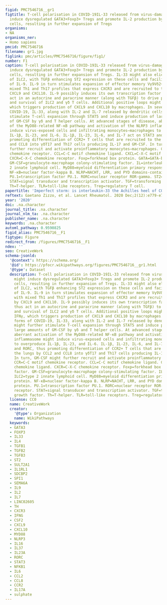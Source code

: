 ```yaml
---
figid: PMC7546716__gr1
figtitle: T-cell polarisation in COVID-19IL-33 released from virus-damaged cells might
  induce dysregulated GATA3+Foxp3+ Tregs and promote IL-2 production by dendritic
  cells, resulting in further expansion of Tregs
organisms:
- NA
organisms_ner:
- Homo sapiens
pmcid: PMC7546716
filename: gr1.jpg
figlink: pmc/articles/PMC7546716/figure/fig1/
number: F1
caption: T-cell polarisation in COVID-19IL-33 released from virus-damaged cells might
  induce dysregulated GATA3+Foxp3+ Tregs and promote IL-2 production by dendritic
  cells, resulting in further expansion of Tregs. IL-33 might also elicit differentiation
  of ILC2, with TGFβ enhancing ST2 expression on these cells and facilitating production
  of IL-9. IL-9 in turn stimulates expansion of effector memory Vγ9Vδ2+ T cells with
  mixed Th1 and Th17 profiles that express CXCR3 and are recruited to the lungs by
  CXCL9 and CXCL10. IL-9 possibly induces its own transcription factor PU.1 and thus
  act in an autocrine and paracrine manner (along with TGFβ) to drive proliferation
  and survival of ILC2 and γδ T cells. Additional positive loops might be fed by IFNγ,
  which triggers production of CXCL9 and CXCL10 by macrophages. In severe forms of
  COVID-19, IL-33, along with IL-2 and IL-7 released by dendritic cells, might further
  stimulate T-cell expansion through STAT5 and induce production of large amounts
  of GM-CSF by γδ and T helper cells. At advanced stages of disease, aberrant activation
  of the MyD88-related NF-κB pathway and activation of the NLRP3 inflammasome might
  induce virus-exposed cells and infiltrating monocytes–macrophages to overproduce
  IL-1β, IL-23, and IL-6. IL-1β, IL-23, IL-6, and IL-7 act on STAT3 and RORC, thus
  promoting differentiation of CCR2+ T cells that are recruited to the lungs by CCL2
  and CCL8 into γδT17 and Th17 cells producing IL-17 and GM-CSF. In turn, GM-CSF might
  further recruit and activate proinflammatory monocytes–macrophages. CCR=C-C motif
  chemokine receptor. CCL=C-C motif chemokine ligand. CXCL=C-X-C motif chemokine ligand.
  CXCR=C-X-C chemokine receptor. Foxp=forkhead box protein. GATA=GATA-binding factor.
  GM-CSF=granulocyte-macrophage colony-stimulating factor. IL=interleukin. ILC2=type
  2 innate lymphoid cell. MyD88=myeloid differentiation primary response protein.
  NF-κB=nuclear factor-kappa B. NLRP=NACHT, LRR, and PYD domains-containing protein.
  PU.1=transcription factor PU.1. RORC=nuclear receptor ROR-gamma. ST2=ST2 receptor.
  STAT=signal transducer and transcription activator. TGF=transforming growth factor.
  Th=T-helper. TLR=toll-like receptors. Treg=regulatory T cell.
papertitle: 'Imperfect storm: is interleukin-33 the Achilles heel of COVID-19?.'
reftext: Gaetano Zizzo, et al. Lancet Rheumatol. 2020 Dec;2(12):e779-e790.
year: '2020'
doi: .na.character
journal_title: .na.character
journal_nlm_ta: .na.character
publisher_name: .na.character
keywords: .na.character
automl_pathway: 0.9590825
figid_alias: PMC7546716__F1
figtype: Figure
redirect_from: /figures/PMC7546716__F1
ndex: ''
seo: CreativeWork
schema-jsonld:
  '@context': https://schema.org/
  '@id': https://pfocr.wikipathways.org/figures/PMC7546716__gr1.html
  '@type': Dataset
  description: T-cell polarisation in COVID-19IL-33 released from virus-damaged cells
    might induce dysregulated GATA3+Foxp3+ Tregs and promote IL-2 production by dendritic
    cells, resulting in further expansion of Tregs. IL-33 might also elicit differentiation
    of ILC2, with TGFβ enhancing ST2 expression on these cells and facilitating production
    of IL-9. IL-9 in turn stimulates expansion of effector memory Vγ9Vδ2+ T cells
    with mixed Th1 and Th17 profiles that express CXCR3 and are recruited to the lungs
    by CXCL9 and CXCL10. IL-9 possibly induces its own transcription factor PU.1 and
    thus act in an autocrine and paracrine manner (along with TGFβ) to drive proliferation
    and survival of ILC2 and γδ T cells. Additional positive loops might be fed by
    IFNγ, which triggers production of CXCL9 and CXCL10 by macrophages. In severe
    forms of COVID-19, IL-33, along with IL-2 and IL-7 released by dendritic cells,
    might further stimulate T-cell expansion through STAT5 and induce production of
    large amounts of GM-CSF by γδ and T helper cells. At advanced stages of disease,
    aberrant activation of the MyD88-related NF-κB pathway and activation of the NLRP3
    inflammasome might induce virus-exposed cells and infiltrating monocytes–macrophages
    to overproduce IL-1β, IL-23, and IL-6. IL-1β, IL-23, IL-6, and IL-7 act on STAT3
    and RORC, thus promoting differentiation of CCR2+ T cells that are recruited to
    the lungs by CCL2 and CCL8 into γδT17 and Th17 cells producing IL-17 and GM-CSF.
    In turn, GM-CSF might further recruit and activate proinflammatory monocytes–macrophages.
    CCR=C-C motif chemokine receptor. CCL=C-C motif chemokine ligand. CXCL=C-X-C motif
    chemokine ligand. CXCR=C-X-C chemokine receptor. Foxp=forkhead box protein. GATA=GATA-binding
    factor. GM-CSF=granulocyte-macrophage colony-stimulating factor. IL=interleukin.
    ILC2=type 2 innate lymphoid cell. MyD88=myeloid differentiation primary response
    protein. NF-κB=nuclear factor-kappa B. NLRP=NACHT, LRR, and PYD domains-containing
    protein. PU.1=transcription factor PU.1. RORC=nuclear receptor ROR-gamma. ST2=ST2
    receptor. STAT=signal transducer and transcription activator. TGF=transforming
    growth factor. Th=T-helper. TLR=toll-like receptors. Treg=regulatory T cell.
  license: CC0
  name: CreativeWork
  creator:
    '@type': Organization
    name: WikiPathways
  keywords:
  - GATA3
  - FOXP3
  - IL33
  - IL4
  - TGFB1
  - TGFB2
  - TGFB3
  - ST2
  - SULT2A1
  - IL1RL1
  - SDCBP2
  - SPI1
  - SEMA6A
  - IL9
  - IL2
  - IL7
  - LINC02605
  - TH
  - CXCR3
  - IFNG
  - CSF2
  - CXCL9
  - CXCL10
  - MYD88
  - NLRP3
  - IL16
  - IL37
  - IL23A
  - RORC
  - STAT3
  - NFKB1
  - IL6
  - CCL2
  - CCL8
  - CCR2
  - IL17A
  - sulphate
---
```

